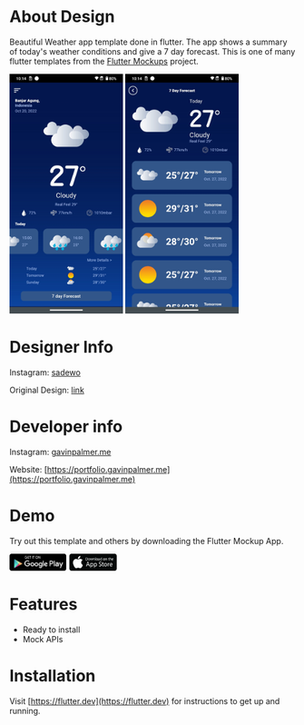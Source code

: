 # About Design
Beautiful Weather app template done in flutter. The app shows a summary of today's weather conditions and give a 7 day forecast. This is one of many flutter templates from the [Flutter Mockups](https://fluttermockups.com) project.

<img src="docs/assets/images/Home_screen.jpeg" alt="drawing" width="200"/> <img src="docs/assets/images/Forecast_screen.jpeg" alt="drawing" width="200"/>

# Designer Info
Instagram: [sadewo](https://instagram.com/sadewowww?igshid=YmMyMTA2M2Y=)

Original Design: [link](https://www.instagram.com/p/CkHmJjVSOSU/?igshid=YmMyMTA2M2Y=)

# Developer info
Instagram: [gavinpalmer.me](https://fluttermockups.com)

Website: [https://portfolio.gavinpalmer.me](https://portfolio.gavinpalmer.me)

# Demo
Try out this template and others by downloading the Flutter Mockup App.

[<img src="docs/assets/icons/playstore.png" alt="drawing" width="100"/>](https://play.google.com/store/apps/details?id=com.gptechltd.flutter_widget_app&hl=en&gl=US) [<img src="docs/assets/icons/appstore.png" alt="drawing" width="85"/>](https://apps.apple.com/us/app/flutter-mockups/id1661776358) 



# Features
* Ready to install
* Mock APIs

# Installation
Visit [https://flutter.dev](https://flutter.dev) for instructions to get up and running.